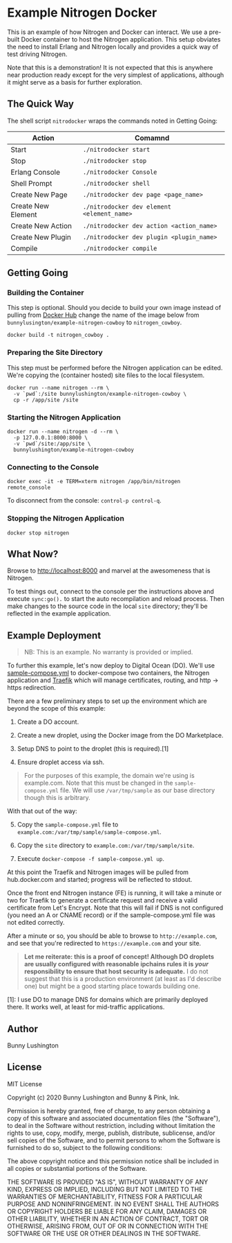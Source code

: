 # Example Nitrogen Docker

This is an example of how Nitrogen and Docker can interact.  We use a
pre-built Docker container to host the Nitrogen application.  This
setup obviates the need to install Erlang and Nitrogen locally and
provides a quick way of test driving Nitrogen.

Note that this is a demonstration!  It is not expected that this is
anywhere near production ready except for the very simplest of
applications, although it might serve as a basis for further
exploration.

## The Quick Way

The shell script `nitrodocker` wraps the commands noted in Getting
Going:

Action | Comamnd
------ | -------
Start              | `./nitrodocker start`
Stop               | `./nitrodocker stop`
Erlang Console     | `./nitrodocker Console`
Shell Prompt       | `./nitrodocker shell`
Create New Page    | `./nitrodocker dev page <page_name>`
Create New Element | `./nitrodocker dev element <element_name>`
Create New Action  | `./nitrodocker dev action <action_name>`
Create New Plugin  | `./nitrodocker dev plugin <plugin_name>`
Compile            | `./nitrodocker compile`



## Getting Going

### Building the Container

This step is optional.  Should you decide to build your own image
instead of pulling from [Docker
Hub](https://hub.docker.com/r/bunnylushington/example-nitrogen-cowboy)
change the name of the image below from
`bunnylusington/example-nitrogen-cowboy` to `nitrogen_cowboy`.

``` shell
docker build -t nitrogen_cowboy .
```

### Preparing the Site Directory

This step must be performed before the Nitrogen application can be
edited.  We're copying the (container hosted) site files to the local
filesystem.

``` shell
docker run --name nitrogen --rm \
  -v `pwd`:/site bunnylushington/example-nitrogen-cowboy \
  cp -r /app/site /site
```

### Starting the Nitrogen Application

``` shell
docker run --name nitrogen -d --rm \
  -p 127.0.0.1:8000:8000 \
  -v `pwd`/site:/app/site \
  bunnylushington/example-nitrogen-cowboy
```

### Connecting to the Console

```
docker exec -it -e TERM=xterm nitrogen /app/bin/nitrogen remote_console
```

To disconnect from the console: `control-p control-q`.

### Stopping the Nitrogen Application

``` shell
docker stop nitrogen
```

## What Now?

Browse to [http://localhost:8000](http://localhost:8000) and marvel at
the awesomeness that is Nitrogen.

To test things out, connect to the console per the instructions above
and execute `sync:go().` to start the auto recompilation and reload
process.  Then make changes to the source code in the local `site`
directory; they'll be reflected in the example application.


## Example Deployment

> NB: This is an example.  No warranty is provided or implied.

To further this example, let's now deploy to Digital Ocean (DO).
We'll use [sample-compose.yml](sample-compose.yml) to docker-compose
two containers, the Nitrogen application and
[Traefik](https://traefik.io) which will manage certificates, routing,
and http -> https redirection.

There are a few preliminary steps to set up the environment which are
beyond the scope of this example:

1. Create a DO account.

2. Create a new droplet, using the Docker image from the DO Marketplace.

3. Setup DNS to point to the droplet (this is required).[1]

4. Ensure droplet access via ssh.

> For the purposes of this example, the domain we're using is
> example.com.  Note that this must be changed in the
> `sample-compose.yml` file.  We will use `/var/tmp/sample` as our
> base directory though this is arbitrary.

With that out of the way:

5. Copy the `sample-compose.yml` file to
   `example.com:/var/tmp/sample/sample-compose.yml`.

6. Copy the `site` directory to `example.com:/var/tmp/sample/site`.

7. Execute `docker-compose -f sample-compose.yml up`.

At this point the Traefik and Nitrogen images will be pulled from
hub.docker.com and started; progress will be reflected to stdout.

Once the front end Nitrogen instance (FE) is running, it will take a
minute or two for Traefik to generate a certificate request and
receive a valid certificate from Let's Encrypt.  Note that this will
fail if DNS is not configured (you need an A or CNAME record) or if
the sample-compose.yml file was not edited correctly.

After a minute or so, you should be able to browse to
`http://example.com`, and see that you're redirected to
`https://example.com` and your site.

> **Let me reiterate: this is a proof of concept!  Although DO
> droplets are usually configured with reasonable ipchains rules it is
> *your* responsibility to ensure that host security is adequate.**  I
> do not suggest that this is a production environment (at least as
> I'd describe one) but might be a good starting place towards
> building one.

[1]: I use DO to manage DNS for domains which are primarily deployed
there.  It works well, at least for mid-traffic applications.

## Author

Bunny Lushington

## License

MIT License

Copyright (c) 2020 Bunny Lushington and Bunny & Pink, Ink.

Permission is hereby granted, free of charge, to any person obtaining
a copy of this software and associated documentation files (the
"Software"), to deal in the Software without restriction, including
without limitation the rights to use, copy, modify, merge, publish,
distribute, sublicense, and/or sell copies of the Software, and to
permit persons to whom the Software is furnished to do so, subject to
the following conditions:

The above copyright notice and this permission notice shall be
included in all copies or substantial portions of the Software.

THE SOFTWARE IS PROVIDED "AS IS", WITHOUT WARRANTY OF ANY KIND,
EXPRESS OR IMPLIED, INCLUDING BUT NOT LIMITED TO THE WARRANTIES OF
MERCHANTABILITY, FITNESS FOR A PARTICULAR PURPOSE AND
NONINFRINGEMENT. IN NO EVENT SHALL THE AUTHORS OR COPYRIGHT HOLDERS BE
LIABLE FOR ANY CLAIM, DAMAGES OR OTHER LIABILITY, WHETHER IN AN ACTION
OF CONTRACT, TORT OR OTHERWISE, ARISING FROM, OUT OF OR IN CONNECTION
WITH THE SOFTWARE OR THE USE OR OTHER DEALINGS IN THE SOFTWARE.
